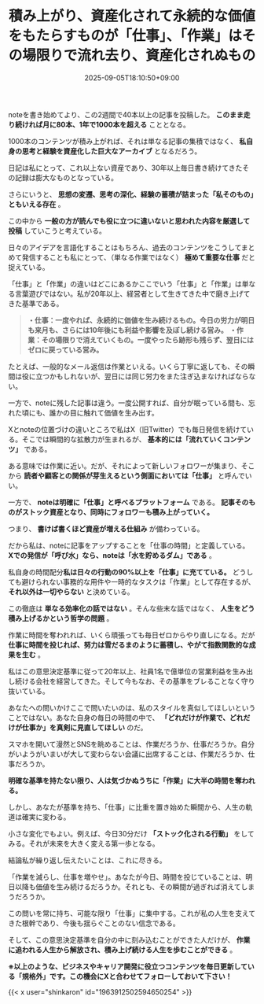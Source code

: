 ﻿---
title: "積み上がり、資産化されて永続的な価値をもたらすものが「仕事」、「作業」はその場限りで流れ去り、資産化されぬもの"
date: 2025-09-05T18:10:50+09:00
draft: false
---

noteを書き始めてより、この2週間で40本以上の記事を投稿した。 **このまま走り続ければ月に80本、1年で1000本を超える** こととなる。

1000本のコンテンツが積み上がれば、それは単なる記事の集積ではなく、 **私自身の思考と経験を資産化した巨大なアーカイブ** となるだろう。

日記は私にとって、これ以上ない資産であり、30年以上毎日書き続けてきたその記録は膨大なものとなっている。

さらにいうと、 **思想の変遷、思考の深化、経験の蓄積が詰まった「私そのもの」ともいえる存在** 。

この中から **一般の方が読んでも役に立つに違いないと思われた内容を厳選して投稿** していこうと考えている。

日々のアイデアを言語化することはもちろん、過去のコンテンツをこうしてまとめて発信することも私にとって、（単なる作業ではなく） **極めて重要な仕事** だと捉えている。

「仕事」と「作業」の違いはどこにあるかここでいう「仕事」と「作業」は単なる言葉遊びではない。私が20年以上、経営者として生きてきた中で磨き上げてきた基準である。

> **・仕事：一度やれば、永続的に価値を生み続けるもの。今日の労力が明日も来月も、さらには10年後にも利益や影響を及ぼし続ける営み。**
> **・作業：その場限りで消えていくもの。一度やったら跡形も残らず、翌日にはゼロに戻っている営み。**

たとえば、一般的なメール返信は作業といえる。いくら丁寧に返しても、その瞬間は役に立つかもしれないが、翌日には同じ労力をまた注ぎ込まなければならない。

一方で、noteに残した記事は違う。一度公開すれば、自分が眠っている間も、忘れた頃にも、誰かの目に触れて価値を生み出す。

Xとnoteの位置づけの違いところで私はX（旧Twitter）でも毎日発信を続けている。そこでは瞬間的な拡散力が生まれるが、 **基本的には「流れていくコンテンツ」** である。

ある意味では作業に近い。だが、それによって新しいフォロワーが集まり、そこから **読者や顧客との関係が芽生えるという側面においては「仕事」** と呼んでいい。

一方で、 **noteは明確に「仕事」と呼べるプラットフォーム** である。 **記事そのものがストック資産となり、同時にフォロワーも積み上がっていく。**

つまり、 **書けば書くほど資産が増える仕組み** が備わっている。

だから私は、noteに記事をアップすることを「仕事の時間」と定義している。 **Xでの発信が「呼び水」なら、noteは「水を貯めるダム」である** 。

私自身の時間配分**私は日々の行動の90%以上を「仕事」に充てている。** どうしても避けられない事務的な用件や一時的なタスクは「作業」として存在するが、 **それ以外は一切やらない** と決めている。

この徹底は **単なる効率化の話ではない** 。そんな些末な話ではなく、 **人生をどう積み上げるかという哲学の問題** 。

作業に時間を奪われれば、いくら頑張っても毎日ゼロからやり直しになる。だが **仕事に時間を投じれば、努力は雪だるまのように蓄積し、やがて指数関数的な成果を生む** 。

私はこの意思決定基準に従って20年以上、社員1名で億単位の営業利益を生み出し続ける会社を経営してきた。そして今もなお、その基準をブレることなく守り抜いている。

あなたへの問いかけここで問いたいのは、私のスタイルを真似してほしいということではない。あなた自身の毎日の時間の中で、 **「どれだけが作業で、どれだけが仕事か」を真剣に見直してほしい** のだ。

スマホを開いて漫然とSNSを眺めることは、作業だろうか、仕事だろうか。自分がいようがいまいが大して変わらない会議に出席することは、作業だろうか、仕事だろうか。

**明確な基準を持たない限り、人は気づかぬうちに「作業」に大半の時間を奪われる。**

しかし、あなたが基準を持ち、「仕事」に比重を置き始めた瞬間から、人生の軌道は確実に変わる。

小さな変化でもよい。例えば、今日30分だけ **「ストック化される行動」** をしてみる。それが未来を大きく変える第一歩となる。

結論私が繰り返し伝えたいことは、これに尽きる。

「作業を減らし、仕事を増やせ」。あなたが今日、時間を投じていることは、明日以降も価値を生み続けるだろうか。それとも、その瞬間が過ぎれば消えてしまうだろうか。

この問いを常に持ち、可能な限り「仕事」に集中する。これが私の人生を支えてきた根幹であり、今後も揺らぐことのない信念である。

そして、この意思決定基準を自分の中に刻み込むことができた人だけが、 **作業に追われる人生から解放され、積み上げ続ける人生を歩むことができる** 。



**※以上のような、ビジネスやキャリア開発に役立つコンテンツを毎日更新している「規格外」です。この機会にXと合わせてフォローしておいて下さい！**



{{< x user="shinkaron" id="1963912502594650254" >}}
